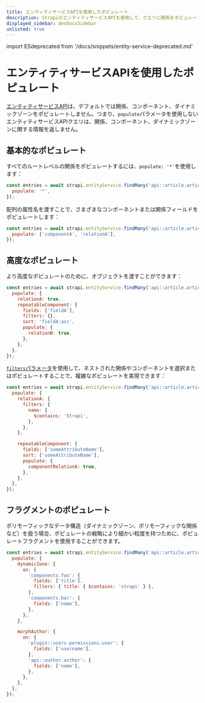 ```yaml
---
title: エンティティサービスAPIを使用したポピュレート
description: StrapiのエンティティサービスAPIを使用して、クエリに関係をポピュレートします。
displayed_sidebar: devDocsSidebar
unlisted: true
---
```


import ESdeprecated from '/docs/snippets/entity-service-deprecated.md'

# エンティティサービスAPIを使用したポピュレート

<ESdeprecated />

[エンティティサービスAPI](/dev-docs/api/entity-service)は、デフォルトでは関係、コンポーネント、ダイナミックゾーンをポピュレートしません。つまり、`populate`パラメータを使用しないエンティティサービスAPIクエリは、関係、コンポーネント、ダイナミックゾーンに関する情報を返しません。

## 基本的なポピュレート

すべてのルートレベルの関係をポピュレートするには、`populate: '*'`を使用します：

```js
const entries = await strapi.entityService.findMany('api::article.article', {
  populate: '*',
});
```

配列の属性名を渡すことで、さまざまなコンポーネントまたは関係フィールドをポピュレートします：

```js
const entries = await strapi.entityService.findMany('api::article.article', {
  populate: ['componentA', 'relationA'],
});
```

## 高度なポピュレート

より高度なポピュレートのために、オブジェクトを渡すことができます：

```js
const entries = await strapi.entityService.findMany('api::article.article', {
  populate: {
    relationA: true,
    repeatableComponent: {
      fields: ['fieldA'],
      filters: {},
      sort: 'fieldA:asc',
      populate: {
        relationB: true,
      },
    },
  },
});
```

[`filters`パラメータ](/dev-docs/api/entity-service/filter)を使用して、ネストされた関係やコンポーネントを選択またはポピュレートすることで、複雑なポピュレートを実現できます：

```js
const entries = await strapi.entityService.findMany('api::article.article', {
  populate: {
    relationA: {
      filters: {
        name: {
          $contains: 'Strapi',
        },
      },
    },

    repeatableComponent: {
      fields: ['someAttributeName'],
      sort: ['someAttributeName'],
      populate: {
        componentRelationA: true,
      },
    },
  },
});
```

## フラグメントのポピュレート

ポリモーフィックなデータ構造（ダイナミックゾーン、ポリモーフィックな関係など）を扱う場合、ポピュレートの戦略により細かい粒度を持つために、ポピュレートフラグメントを使用することができます。

```js
const entries = await strapi.entityService.findMany('api::article.article', {
  populate: {
    dynamicZone: {
      on: {
        'components.foo': {
          fields: ['title'],
          filters: { title: { $contains: 'strapi' } },
        },
        'components.bar': {
          fields: ['name'],
        },
      },
    },

    morphAuthor: {
      on: {
        'plugin::users-permissions.user': {
          fields: ['username'],
        },
        'api::author.author': {
          fields: ['name'],
        },
      },
    },
  },
});
```
